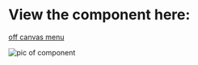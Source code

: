 # View the component here:

[off canvas menu](https://rawgit.com/benfaught/jsf-exercises/master/03.Building-simple-components/01.off-canvas-menu/index.html)

![pic of component](https://github.com/benfaught/jsf-exercises/tree/master/03.Building-simple-components/01.off-canvas-menu/off-canvas-menu.png "off-canvas-menu")